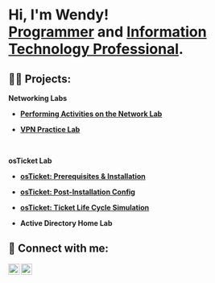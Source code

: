 <h1>Hi, I'm Wendy! <br/><a href="https://github.com/gwendus">Programmer</a> and <a href="https://www.linkedin.com/in/wendy-reyes-rodriguez-36a491211/)/">Information Technology Professional</a>.

<h2>👨‍💻 Projects:</h2>

<b>Networking Labs</a><br />

- <b><a href="https://github.com/gwendus/NetworkTrafficLab/blob/main/README.md">Performing Activities on the Network Lab</a>

- <b><a href="https://github.com/gwendus/VPNLab/blob/main/README.md">VPN Practice Lab</a>
<br />

  <b>osTicket Lab</a><br />

- <a href="https://github.com/gwendus/osTicket-Setup/blob/main/README.md">osTicket: Prerequisites & Installation</a>

- <a href="https://github.com/gwendus/post-installation-configuration">osTicket: Post-Installation Config</a>

- <a href="https://github.com/gwendus/ticket-lifecycle">osTicket: Ticket Life Cycle Simulation</a>


- <b>Active Directory Home Lab </b>


<h2> 🤳 Connect with me:</h2>

[<img align="left" alt="GwendusLearning | YouTube" width="22px" src="https://cdn.jsdelivr.net/npm/simple-icons@v3/icons/youtube.svg" />][youtube]
[<img align="left" alt="Wendy Reyes Rodriguez | LinkedIn" width="22px" src="https://cdn.jsdelivr.net/npm/simple-icons@v3/icons/linkedin.svg" />][linkedin]


[youtube]: https://www.youtube.com/@Gwendus
[linkedin]: https://www.linkedin.com/in/wendy-reyes-rodriguez-36a491211/

<!--
**gwendus/gwendus** is a ✨ _special_ ✨ repository because its `README.md` (this file) appears on your GitHub profile.

Here are some ideas to get you started:

- 🔭 I’m currently working on ...
- 🌱 I’m currently learning ...
- 👯 I’m looking to collaborate on ...
- 🤔 I’m looking for help with ...
- 💬 Ask me about ...
- 📫 How to reach me: ...
- ⚡ Fun fact: ...
-->
